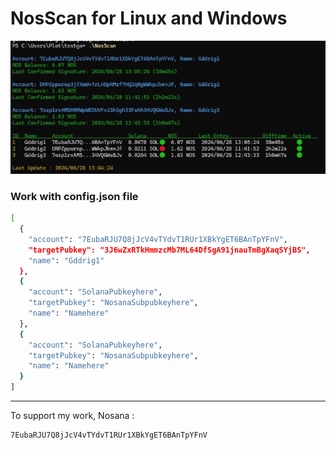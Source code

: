 # NosScan for Linux and Windows

![alt text](https://github.com/Gddrig/NosScan/blob/main/Capture.JPG)

### Work with config.json file

```sh
[
  {
    "account": "7EubaRJU7Q8jJcV4vTYdvT1RUr1XBkYgET6BAnTpYFnV",
    "targetPubkey": "3J6wZxRTkHmmzcMb7ML64DfSgA91jnauTmBgXaqSYjBS",
    "name": "Gddrig1"
  },
  {
    "account": "SolanaPubkeyhere",
    "targetPubkey": "NosanaSubpubkeyhere",
    "name": "Namehere"
  },
  {
    "account": "SolanaPubkeyhere",
    "targetPubkey": "NosanaSubpubkeyhere",
    "name": "Namehere"
  }
]
```

-------------------------  

To support my work, Nosana : 
```sh
7EubaRJU7Q8jJcV4vTYdvT1RUr1XBkYgET6BAnTpYFnV
```

